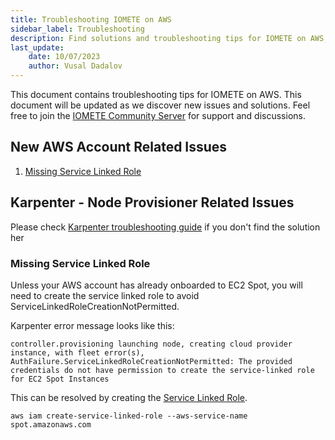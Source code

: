 ```yaml
---
title: Troubleshooting IOMETE on AWS
sidebar_label: Troubleshooting
description: Find solutions and troubleshooting tips for IOMETE on AWS, including AWS Infrastructure, Karpenter, Kubernetes, and more.
last_update:
    date: 10/07/2023
    author: Vusal Dadalov
---
```


This document contains troubleshooting tips for IOMETE on AWS. This document will be updated as we discover new issues and solutions. Feel free to join the [IOMETE Community Server](https://community.iomete.com) for support and discussions.


## New AWS Account Related Issues

1. [Missing Service Linked Role](#missing-service-linked-role)


## Karpenter - Node Provisioner Related Issues

Please check [Karpenter troubleshooting guide](https://karpenter.sh/docs/troubleshooting/) if you don't find the solution her

### Missing Service Linked Role

Unless your AWS account has already onboarded to EC2 Spot, you will need to create the service linked role to avoid ServiceLinkedRoleCreationNotPermitted.

Karpenter error message looks like this:
```shell
controller.provisioning	launching node, creating cloud provider instance, with fleet error(s), AuthFailure.ServiceLinkedRoleCreationNotPermitted: The provided credentials do not have permission to create the service-linked role for EC2 Spot Instances
```
This can be resolved by creating the [Service Linked Role](https://docs.aws.amazon.com/batch/latest/userguide/spot_fleet_IAM_role.html).

```shell
aws iam create-service-linked-role --aws-service-name spot.amazonaws.com
```